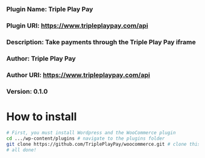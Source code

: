 ### Plugin Name: Triple Play Pay
### Plugin URI: https://www.tripleplaypay.com/api
### Description: Take payments through the Triple Play Pay iframe
### Author: Triple Play Pay
### Author URI: https://www.tripleplaypay.com/api
### Version: 0.1.0

# How to install
```bash
# First, you must install Wordpress and the WooCommerce plugin
cd .../wp-content/plugins # navigate to the plugins folder
git clone https://github.com/TriplePlayPay/woocommerce.git # clone this repository
# all done!
```